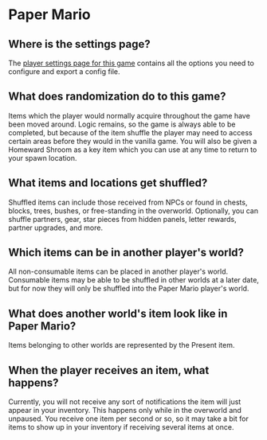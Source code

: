 # Paper Mario

## Where is the settings page?

The [player settings page for this game](../player-settings) contains all the options you need to configure and export a
config file.

## What does randomization do to this game?

Items which the player would normally acquire throughout the game have been moved around. Logic remains, so the game is 
always able to be completed, but because of the item shuffle the player may need to access certain areas before they 
would in the vanilla game. You will also be given a Homeward Shroom as a key item which you can use at any time to 
return to your spawn location.

## What items and locations get shuffled?

Shuffled items can include those received from NPCs or found in chests, blocks, trees, bushes, or free-standing in the 
overworld. Optionally, you can shuffle partners, gear, star pieces from hidden panels, letter rewards, 
partner upgrades, and more.

## Which items can be in another player's world?

All non-consumable items can be placed in another player's world. Consumable items may be able to be shuffled in other 
worlds at a later date, but for now they will only be shuffled into the Paper Mario player's world.

## What does another world's item look like in Paper Mario?

Items belonging to other worlds are represented by the Present item.

## When the player receives an item, what happens?

Currently, you will not receive any sort of notifications the item will just appear in your inventory. This happens 
only while in the overworld and unpaused. You receive one item per second or so, so it may take a bit for items to show 
up in your inventory if receiving several items at once.
